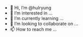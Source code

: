 - 👋 Hi, I’m @hulryung
- 👀 I’m interested in ...
- 🌱 I’m currently learning ...
- 💞️ I’m looking to collaborate on ...
- 📫 How to reach me ...

<!---
hulryung/hulryung is a ✨ special ✨ repository because its `README.md` (this file) appears on your GitHub profile.
You can click the Preview link to take a look at your changes.
--->
